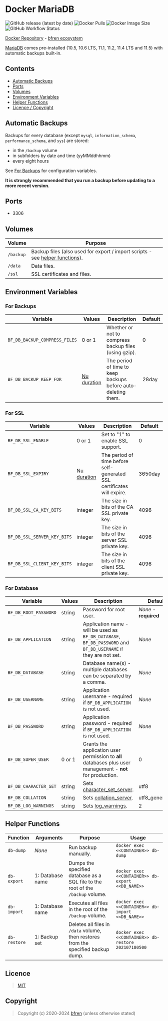 # Docker MariaDB

![GitHub release (latest by date)](https://img.shields.io/github/v/release/bfren/docker-mariadb) ![Docker Pulls](https://img.shields.io/endpoint?url=https%3A%2F%2Fbfren.dev%2Fdocker%2Fpulls%2Fmariadb) ![Docker Image Size](https://img.shields.io/endpoint?url=https%3A%2F%2Fbfren.dev%2Fdocker%2Fsize%2Fmariadb) ![GitHub Workflow Status](https://img.shields.io/github/actions/workflow/status/bfren/docker-mariadb/dev.yml?branch=main)

[Docker Repository](https://hub.docker.com/r/bfren/mariadb) - [bfren ecosystem](https://github.com/bfren/docker)

[MariaDB](https://mariadb.org/) comes pre-installed (10.5, 10.6 LTS, 11.1, 11.2, 11.4 LTS and 11.5) with automatic backups built-in.

## Contents

* [Automatic Backups](#automatic-backups)
* [Ports](#ports)
* [Volumes](#volumes)
* [Environment Variables](#environment-variables)
* [Helper Functions](#helper-functions)
* [Licence / Copyright](#licence)

## Automatic Backups

Backups for every database (except `mysql`, `information_schema`, `performance_schema`, and `sys`) are stored:

* in the `/backup` volume
* in subfolders by date and time (yyMMddhhmm)
* every eight hours

See [For Backups](#for-backups) for configuration variables.

**It is strongly recommended that you run a backup before updating to a more recent version.**

## Ports

* 3306

## Volumes

| Volume    | Purpose                                                                                           |
| --------- | ------------------------------------------------------------------------------------------------- |
| `/backup` | Backup files (also used for export / import scripts - see [helper functions](#helper-functions)). |
| `/data`   | Data files.                                                                                       |
| `/ssl`    | SSL certificates and files.                                                                       |

## Environment Variables

### For Backups

| Variable                          | Values                                                                    | Description                                                       | Default   |
| --------------------------------- | ------------------------------------------------------------------------- | ----------------------------------------------------------------- | --------- |
| `BF_DB_BACKUP_COMPRESS_FILES`     | 0 or 1                                                                    | Whether or not to compress backup files (using gzip).             | 0         |
| `BF_DB_BACKUP_KEEP_FOR`           | [Nu duration](https://www.nushell.sh/book/types_of_data.html#durations)   | The period of time to keep backups before auto-deleting them.     | 28day     |

### For SSL

| Variable                      | Values                                                                    | Description                                                               | Default   |
| ----------------------------- | ------------------------------------------------------------------------- | ------------------------------------------------------------------------- | --------- |
| `BF_DB_SSL_ENABLE`            | 0 or 1                                                                    | Set to "1" to enable SSL support.                                         | 0         |
| `BF_DB_SSL_EXPIRY`            | [Nu duration](https://www.nushell.sh/book/types_of_data.html#durations)   | The period of time before self-generated SSL certificates will expire.    | 3650day   |
| `BF_DB_SSL_CA_KEY_BITS`       | integer                                                                   | The size in bits of the CA SSL private key.                               | 4096      |
| `BF_DB_SSL_SERVER_KEY_BITS`   | integer                                                                   | The size in bits of the server SSL private key.                           | 4096      |
| `BF_DB_SSL_CLIENT_KEY_BITS`   | integer                                                                   | The size in bits of the client SSL private key.                           | 4096      |

### For Database

| Variable              | Values    | Description                                                                                                       | Default               |
| --------------------- | --------- | ----------------------------------------------------------------------------------------------------------------- | --------------------- |
| `BF_DB_ROOT_PASSWORD` | string    | Password for root user.                                                                                           | *None* - **required** |
| `BF_DB_APPLICATION`   | string    | Application name - will be used as `BF_DB_DATABASE`, `BF_DB_PASSWORD` and `BF_DB_USERNAME` if they are not set.   | *None*                |
| `BF_DB_DATABASE`      | string    | Database name(s) - multiple databases can be separated by a comma.                                                | *None*                |
| `BF_DB_USERNAME`      | string    | Application username - required if `BF_DB_APPLICATION` is not used.                                               | *None*                |
| `BF_DB_PASSWORD`      | string    | Application password - required if `BF_DB_APPLICATION` is not used.                                               | *None*                |
| `BF_DB_SUPER_USER`    | 0 or 1    | Grants the application user permission to **all** databases plus user management - **not** for production.        | 0                     |
| `BF_DB_CHARACTER_SET` | string    | Sets [character_set_server](https://mariadb.com/kb/en/server-system-variables/#character_set_server).             | utf8                  |
| `BF_DB_COLLATION`     | string    | Sets [collation_server](https://mariadb.com/kb/en/server-system-variables/#collation_server).                     | utf8_general_ci       |
| `BF_DB_LOG_WARNINGS`  | string    | Sets [log_warnings](https://mariadb.com/kb/en/server-system-variables/#log_warnings).                             | 2                     |

## Helper Functions

| Function      | Arguments         | Purpose                                                                               | Usage                                                 |
| ------------- | ----------------- | ------------------------------------------------------------------------------------- | ----------------------------------------------------- |
| `db-dump`     | *None*            | Run backup manually.                                                                  | `docker exec <<CONTAINER>> db-dump`                   |
| `db-export`   | 1: Database name  | Dumps the specified database as a SQL file to the root of the `/backup` volume.       | `docker exec <<CONTAINER>> db-export <<DB_NAME>>`     |
| `db-import`   | 1: Database name  | Executes all files in the root of the `/backup` volume.                               | `docker exec <<CONTAINER>> db-import <<DB_NAME>>`     |
| `db-restore`  | 1: Backup set     | Deletes all files in `/data` volume, then restores from the specified backup dump.    | `docker exec <<CONTAINER>> db-restore 202107180500`   |

## Licence

> [MIT](https://mit.bfren.dev/2020)

## Copyright

> Copyright (c) 2020-2024 [bfren](https://bfren.dev) (unless otherwise stated)

